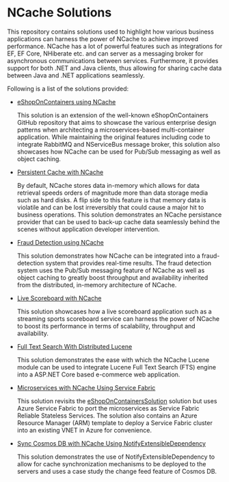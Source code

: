 # NCache Solutions

This repository contains solutions used to highlight how various business applications can harness the power of NCache to achieve improved performance. NCache has a lot of powerful features such as integrations for EF, EF Core, NHiberate etc. and can server as a messaging broker for asynchronous communications between services. Furthermore, it provides support for both .NET and Java clients, thus allowing for sharing cache data between Java and .NET applications seamlessly.

Following is a list of the solutions provided:

- [eShopOnContainers using NCache](./eShopOnContainers/README.md)

  This solution is an extension of the well-known eShopOnContainers GitHub repository that aims to showcase the various enterprise design patterns when architecting a microservices-based multi-container application. While maintaining the original features including code to integrate RabbitMQ and NServiceBus message broker, this solution also showcases how NCache can be used for Pub/Sub messaging as well as object caching.
  
- [Persistent Cache with NCache](./PersistentCache/README.md)
 
  By default, NCache stores data in-memory which allows for data retrieval speeds orders of magnitude more than data storage media such as hard disks. A flip side to this feature is that memory data is violatile and can be lost irreversibly that could cause a major hit to business operations. This solution demonstrates an NCache persistance provider that can be used to back-up cache data seamlessly behind the scenes without application developer intervention.
	
- [Fraud Detection using NCache](./FraudDetection/README.md)

  This solution demonstrates how NCache can be integrated into a fraud-detection system that provides real-time results. The fraud detection system uses the Pub/Sub messaging feature of NCache as well as object caching to greatly boost throughput and availability inherited from the distributed, in-memory architecture of NCache.
    
- [Live Scoreboard with NCache](./LiveScoreboard/README.md)

  This solution showcases how a live scoreboard application such as a streaming sports scoreboard service can harness the power of NCache to boost its performance in terms of scalability, throughput and availability.
  
- [Full Text Search With Distributed Lucene](./FullTextSearchWithDistributedLucene/README.md)

  This solution demonstrates the ease with which the NCache Lucene module can be used to integrate Lucene Full Text Search (FTS) engine into a ASP.NET Core based e-commerce web application.

- [Microservices with NCache Using Service Fabric](./NCacheServiceFabric/README.md)

  This solution revisits the [eShopOnContainersSolution](./eShopOnContainers/README.md) solution but uses Azure Service Fabric to port the microservices as Service Fabric Reliable Stateless Services. The solution also contains an Azure Resource Manager (ARM) template to deploy a Service Fabric cluster into an existing VNET in Azure for convenience.
  
- [Sync Cosmos DB with NCache Using NotifyExtensibleDependency](./CosmosNotifyExtensibleDependency/README.md)

  This solution demonstrates the use of NotifyExtensibleDependency to allow for cache synchronization mechanisms to be deployed to the servers and uses a case study the change feed feature of Cosmos DB.
  
